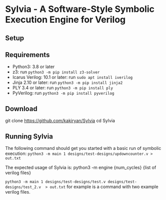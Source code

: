# Sylvia - A Software-Style Symbolic Execution Engine for Verilog

## Setup

Requirements
--------------------
- Python3: 3.8 or later
- z3: run `python3 -m pip install z3-solver`
- Icarus Verilog: 10.1 or later: run `sudo apt install iverilog`
- Jinja 2.10 or later: run `python3 -m pip install jinja2`
- PLY 3.4 or later: run `python3 -m pip install ply`
- PyVerilog: run `python3 -m pip install pyverilog`

Download
--------------------
git clone https://github.com/kakiryan/Sylvia
cd Sylvia

Running Sylvia
---------------------
The following command should get you started with a basic run of symbolic execution:
`python3 -m main 1 designs/test-designs/updowncounter.v > out.txt`

The expected usage of Sylvia is:
python3 -m engine {num_cycles} {list of verilog files}

`python3 -m main 1 designs/test-designs/test.v designs/test-designs/test_2.v  > out.txt` for example is a command with two example verilog files.
